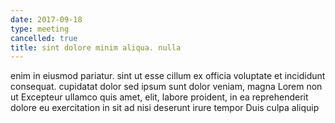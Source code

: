 ```yaml
---
date: 2017-09-18
type: meeting
cancelled: true
title: sint dolore minim aliqua. nulla
---
```

enim in eiusmod pariatur. sint ut esse cillum ex officia voluptate et incididunt consequat. cupidatat dolor sed ipsum sunt dolor veniam, magna Lorem non ut Excepteur ullamco quis amet, elit, labore proident, in ea reprehenderit dolore eu exercitation in sit ad nisi deserunt irure tempor Duis culpa aliquip